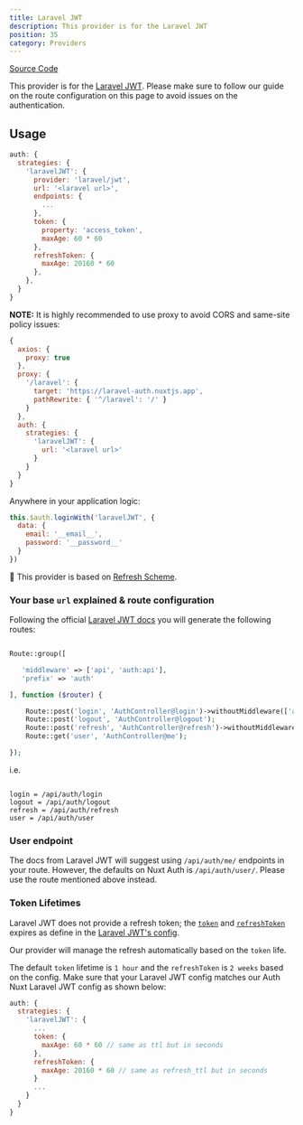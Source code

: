 ```yaml
---
title: Laravel JWT
description: This provider is for the Laravel JWT
position: 35
category: Providers
---
```



[Source Code](https://github.com/nuxt-community/auth-module/blob/dev/src/providers/laravel/jwt/index.ts)

This provider is for the [Laravel JWT](https://github.com/tymondesigns/jwt-auth). Please make sure to follow our guide on the route configuration on this page to avoid issues on the authentication.

## Usage

```js
auth: {
  strategies: {
    'laravelJWT': {
      provider: 'laravel/jwt',
      url: '<laravel url>',
      endpoints: {
        ...
      },
      token: {
        property: 'access_token',
        maxAge: 60 * 60
      },
      refreshToken: {
        maxAge: 20160 * 60
      },
    },
  }
}
```

**NOTE:** It is highly recommended to use proxy to avoid CORS and same-site policy issues:

```js
{
  axios: {
    proxy: true
  },
  proxy: {
    '/laravel': {
      target: 'https://laravel-auth.nuxtjs.app',
      pathRewrite: { '^/laravel': '/' }
    }
  },
  auth: {
    strategies: {
      'laravelJWT': {
        url: '<laravel url>'
      }
    }
  }
}
```

Anywhere in your application logic:

```js
this.$auth.loginWith('laravelJWT', {
  data: {
    email: '__email__',
    password: '__password__'
  }
})
```

💁 This provider is based on [Refresh Scheme](../schemes/refresh).

### Your base `url` explained & route configuration

Following the official [Laravel JWT docs](https://jwt-auth.readthedocs.io/en/develop/quick-start/#add-some-basic-authentication-routes) you will generate the following routes:

```php

Route::group([

   'middleware' => ['api', 'auth:api'],
   'prefix' => 'auth'

], function ($router) {

    Route::post('login', 'AuthController@login')->withoutMiddleware(['auth:api']);
    Route::post('logout', 'AuthController@logout');
    Route::post('refresh', 'AuthController@refresh')->withoutMiddleware(['auth:api']);
    Route::get('user', 'AuthController@me');

});

```

i.e.

```

login = /api/auth/login
logout = /api/auth/logout
refresh = /api/auth/refresh
user = /api/auth/user

```

### User endpoint

The docs from Laravel JWT will suggest using `/api/auth/me/` endpoints in your route. However, the defaults on Nuxt Auth is `/api/auth/user/`. Please use the route mentioned above instead.

### Token Lifetimes

Laravel JWT does not provide a refresh token; the [`token`](https://github.com/tymondesigns/jwt-auth/blob/develop/config/config.php#L104) and [`refreshToken`](https://github.com/tymondesigns/jwt-auth/blob/develop/config/config.php#L123) expires as define in the [Laravel JWT's config](https://github.com/tymondesigns/jwt-auth/blob/develop/config/config.php).

Our provider will manage the refresh automatically based on the `token` life.

The default `token` lifetime is `1 hour` and the `refreshToken` is `2 weeks` based on the config. Make sure that your Laravel JWT config matches our Auth Nuxt Laravel JWT config as shown below:


```js
auth: {
  strategies: {
    'laravelJWT': {
      ...
      token: {
        maxAge: 60 * 60 // same as ttl but in seconds
      },
      refreshToken: {
        maxAge: 20160 * 60 // same as refresh_ttl but in seconds
      }
      ...
    }
  }
}
```
